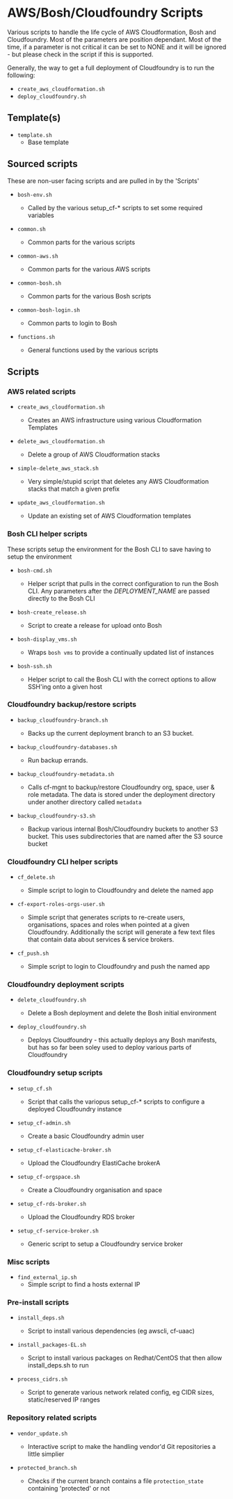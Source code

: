 # AWS/Bosh/Cloudfoundry Scripts

Various scripts to handle the life cycle of AWS Cloudformation, Bosh and Cloudfoundry.  Most of the parameters are
position dependant. Most of the time, if a parameter is not critical it can be set to NONE and it will be ignored -
but please check in the script if this is supported.

Generally, the way to get a full deployment of Cloudfoundry is to run the following:
- `create_aws_cloudformation.sh`
- `deploy_cloudfoundry.sh`

## Template(s)

- `template.sh`
  - Base template

## Sourced scripts

These are non-user facing scripts and are pulled in by the 'Scripts'

- `bosh-env.sh`
  - Called by the various setup\_cf-\* scripts to set some required variables

- `common.sh`
  - Common parts for the various scripts

- `common-aws.sh`
  - Common parts for the various AWS scripts

- `common-bosh.sh`
  - Common parts for the various Bosh scripts

- `common-bosh-login.sh`
  - Common parts to login to Bosh

- `functions.sh`
  - General functions used by the various scripts

## Scripts

### AWS related scripts

- `create_aws_cloudformation.sh`
  - Creates an AWS infrastructure using various Cloudformation Templates

- `delete_aws_cloudformation.sh`
  - Delete a group of AWS Cloudformation stacks

- `simple-delete_aws_stack.sh`
  - Very simple/stupid script that deletes any AWS Cloudformation stacks that match a given prefix

- `update_aws_cloudformation.sh`
  - Update an existing set of AWS Cloudformation templates

### Bosh CLI helper scripts

These scripts setup the environment for the Bosh CLI to save having to setup the environment

- `bosh-cmd.sh`
  - Helper script that pulls in the correct configuration to run the Bosh CLI. Any parameters after the *DEPLOYMENT_NAME*
    are passed directly to the Bosh CLI

- `bosh-create_release.sh`
  - Script to create a release for upload onto Bosh

- `bosh-display_vms.sh`
  - Wraps `bosh vms` to provide a continually updated list of instances

- `bosh-ssh.sh`
  - Helper script to call the Bosh CLI with the correct options to allow SSH'ing onto a given host

### Cloudfoundry backup/restore scripts

- `backup_cloudfoundry-branch.sh`
  - Backs up the current deployment branch to an S3 bucket.

- `backup_cloudfoundry-databases.sh`
  - Run backup errands.

- `backup_cloudfoundry-metadata.sh`
  - Calls cf-mgnt to backup/restore Cloudfoundry org, space, user & role metadata.  The data is stored under the deployment
    directory under another directory called `metadata`

- `backup_cloudfoundry-s3.sh`
  - Backup various internal Bosh/Cloudfoundry buckets to another S3 bucket.  This uses subdirectories that are named
    after the S3 source bucket

### Cloudfoundry CLI helper scripts

- `cf_delete.sh`
  - Simple script to login to Cloudfoundry and delete the named app

- `cf-export-roles-orgs-user.sh`
  - Simple script that generates scripts to re-create users, organisations, spaces and roles when pointed at a given Cloudfoundry.
    Additionally the script will generate a few text files that contain data about services & service brokers.

- `cf_push.sh`
  - Simple script to login to Cloudfoundry and push the named app

### Cloudfoundry deployment scripts

- `delete_cloudfoundry.sh`
  - Delete a Bosh deployment and delete the Bosh initial environment

- `deploy_cloudfoundry.sh`
  - Deploys Cloudfoundry - this actually deploys any Bosh manifests, but has so far been soley used to deploy various
    parts of Cloudfoundry

### Cloudfoundry setup scripts

- `setup_cf.sh`
  - Script that calls the variopus setup\_cf-\* scripts to configure a deployed Cloudfoundry instance

- `setup_cf-admin.sh`
  - Create a basic Cloudfoundry admin user

- `setup_cf-elasticache-broker.sh`
  - Upload the Cloudfoundry ElastiCache brokerA

- `setup_cf-orgspace.sh`
  - Create a Cloudfoundry organisation and space

- `setup_cf-rds-broker.sh`
  - Upload the Cloudfoundry RDS broker

- `setup_cf-service-broker.sh`
  - Generic script to setup a Cloudfoundry service broker

### Misc scripts

- `find_external_ip.sh`
  - Simple script to find a hosts external IP

### Pre-install scripts

- `install_deps.sh`
  - Script to install various dependencies (eg awscli, cf-uaac)

- `install_packages-EL.sh`
  - Script to install various packages on Redhat/CentOS that then allow install\_deps.sh to run

- `process_cidrs.sh`
  - Script to generate various network related config, eg CIDR sizes, static/reserved IP ranges

### Repository related scripts

- `vendor_update.sh`
  - Interactive script to make the handling vendor'd Git repositories a little simplier

- `protected_branch.sh`
  - Checks if the current branch contains a file `protection_state` containing 'protected' or not
